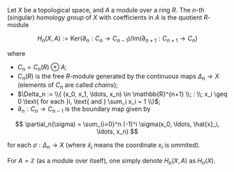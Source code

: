 Let $X$ be a topological space, and $A$ a module over a ring $R$. The $n$-*th* (singular) *homology group* of $X$ with coefficients in $A$ is the quotient $R$-module

$$
H_n(X, A) := \mathrm{Ker}(\partial_n: C_{n} \to C_{n-1}) / \mathrm{Im}(\partial_{n+1}: C_{n+1} \to C_{n})
$$

where 

- $C_n = C_n(R) \otimes A$;
- $C_n(R)$ is the free $R$-module generated by the continuous maps $\Delta_n \to X$ (elements of $C_n$ are called *chains*);
- $\Delta_n := \\{ (x_0, x_1, \ldots, x_n) \in \mathbb{R}^{n+1} \\; : \\; x_i \geq 0 \text{ for each }i, \text{ and } \sum_i x_i = 1 \\}$;
- $\partial_n: C_n \to C_{n-1}$ is the boundary map given by

$$
\partial_n(\sigma) = \sum_{i=0}^n (-1)^i \sigma(x_0, \ldots, \hat{x}_i, \ldots, x_n)
$$

for each $\sigma: \Delta_n \to X$ (where $\hat{x}_i$ means the coordinate $x_i$ is ommited).

For $A = \mathbb{Z}$ (as a module over itself), one simply denote $H_n(X, A)$ as $H_n(X)$.

